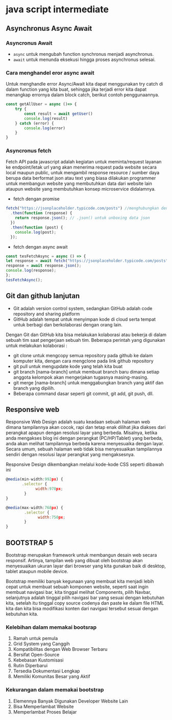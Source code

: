 # java script intermediate
## Asynchronus Async Await
### Asyncronus Await
- `async` untuk mengubah function synchronus menjadi asynchronus.
- `await` untuk menunda eksekusi hingga proses asynchronus selesai.
### Cara menghandel eror async await
Untuk menghandle error  Async/Await kita dapat menggunakan try catch di dalam function yang kita buat, sehingga jika terjadi error kita dapat menangkap errornya dalam block catch, berikut contoh penggunaannya.
```javascript
const getAllUser = async ()=> {
	try {
		const result = await getUser()
		console.log(result)
	} catch (error) {
		console.log(error)
	}
}
```
### Asyncronus fetch
Fetch API pada javascript adalah kegiatan untuk meminta/request layanan ke endpoint/letak url yang akan menerima request pada website secara local maupun public, untuk mengambil response resource / sumber daya berupa data berformat json atau text yang biasa dilakukan programmer untuk membangun website yang membutuhkan data dari website lain ataupun website yang membutuhkan konsep microservice didalamnya.
- fetch dengan promise
```javascript
fetch("https://jsonplaceholder.typicode.com/posts") //menghubungkan dengan api melalui url
  .then(function (response) {
    return response.json(); // .json() untuk unboxing data json
  })
  .then(function (post) {
    console.log(post);
  });
  ```
  - fetch dengan async await
  ```javascript
  const tesFetchAsync = async () => {
  let response = await fetch("https://jsonplaceholder.typicode.com/posts");
  response = await response.json();
  console.log(response);
};
tesFetchAsync();
```
## Git dan github lanjutan 
- Git adalah version control system, sedangkan GitHub adalah code repository and sharing platform
- GitHub adalah tempat untuk menyimpan kode di cloud serta tempat untuk berbagi dan berkolaborasi dengan orang lain.

Dengan Git dan GitHub kita bisa melakukan kolaborasi atau bekerja di dalam sebuah tim saat pengerjaan sebuah tim. Beberapa perintah yang digunakan untuk melakukan kolaborasi :
- git clone untuk mengcopy semua repository pada github ke dalam komputer kita, dengan cara mengclone pada link github repository
- git pull untuk mengupdate kode yang telah kita buat 
- git branch [nama-branch] untuk membuat branch baru dimana setiap anggota kelompok akan mengerjakan tugasnya masing-masing.
- git merge [nama-branch] untuk menggabungkan branch yang aktif dan branch yang dipilih.
- Beberapa command dasar seperti git commit, git add, git push, dll.

## Responsive web 
Responsive Web Design adalah suatu keadaan sebuah halaman web dimana tampilannya akan cocok, rapi dan tetap enak dilihat jika diakses dari perangkat apapun dengan resolusi layar yang berbeda. Misalnya, ketika anda mengakses blog ini dengan perangkat (PC/HP/Tablet) yang berbeda, anda akan melihat tampilannya berbeda karena menyesuaika dengan layar. Secara umum, sebuah halaman web tidak bisa menyesuaikan tampilannya sendiri dengan resolusi layar perangkat yang mengaksesnya.

Responsive Design dikembangkan melalui kode-kode CSS seperti dibawah ini 
```javascript
@media(min-width:992px) {
       .selector { 
             width:970px; 
        }
} 

@media(max-width:768px) {
        .selector { 
              width:750px;
        }
}
```
## BOOTSTRAP 5
Bootstrap merupakan framework untuk membangun desain web secara responsif. Artinya, tampilan web yang dibuat oleh bootstrap akan menyesuaikan ukuran layar dari browser yang kita gunakan baik di desktop, tablet ataupun mobile device.

Bootstrap memiliki banyak kegunaan yang membuat kita menjadi lebih cepat untuk membuat sebuah komponen website, seperti saat ingin membuat navigasi bar, kita tinggal melihat Components, pilih Navbar, selanjutnya adalah tinggal pilih navigasi bar yang sesuai dengan kebutuhan kita, setelah itu tinggal copy source codenya dan paste ke dalam file HTML kita dan kita bisa modifikasi konten dari navigasi tersebut sesuai dengan kebutuhan kita.
### Kelebihan dalam memakai bootsrap 
1. Ramah untuk pemula
2. Grid System yang Canggih
3. Kompatibilitas dengan Web Browser Terbaru
4. Bersifat Open-Source
5. Kebebasan Kustomisasi
6. Rutin Diperbarui
7. Tersedia Dokumentasi Lengkap
8. Memiliki Komunitas Besar yang Aktif
### Kekurangan dalam memakai bootstrap
1. Elemennya Banyak Digunakan Developer Website Lain
2. Bisa Memperlambat Website
3. Memperlambat Proses Belajar
